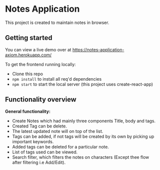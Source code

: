 # Notes Application

This project is created to maintain notes in browser.

## Getting started

You can view a live demo over at https://notes-application-axiom.herokuapp.com/

To get the frontend running locally:

- Clone this repo
- `npm install` to install all req'd dependencies
- `npm start` to start the local server (this project uses create-react-app)

## Functionality overview

**General functionality:**

- Create Notes which had mainly three components Title, body and tags.
- Created Tag can be delete.
- The latest updated note will on top of the list.
- Tags can be added, if not tags will be created by its own by picking up important keywords.
- Added tags can be deleted for a particular note.
- List of tags used can be viewed.
- Search filter, which filters the notes on characters (Except thee flow after filtering i.e Add/Edit).
